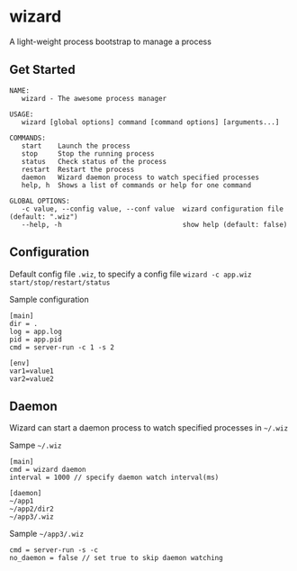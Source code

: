 # wizard
A light-weight process bootstrap to manage a process 

## Get Started

```
NAME:
   wizard - The awesome process manager

USAGE:
   wizard [global options] command [command options] [arguments...]

COMMANDS:
   start    Launch the process
   stop     Stop the running process
   status   Check status of the process
   restart  Restart the process
   daemon   Wizard daemon process to watch specified processes
   help, h  Shows a list of commands or help for one command

GLOBAL OPTIONS:
   -c value, --config value, --conf value  wizard configuration file (default: ".wiz")
   --help, -h                              show help (default: false)

```

## Configuration

Default config file `.wiz`, to specify a config file `wizard -c app.wiz start/stop/restart/status`

Sample configuration
```
[main]
dir = .
log = app.log
pid = app.pid
cmd = server-run -c 1 -s 2

[env]
var1=value1
var2=value2

```

## Daemon

Wizard can start a daemon process to watch specified processes in `~/.wiz`

Sampe `~/.wiz` 

```
[main]
cmd = wizard daemon
interval = 1000 // specify daemon watch interval(ms)

[daemon]
~/app1
~/app2/dir2
~/app3/.wiz
```

Sample `~/app3/.wiz`

```
cmd = server-run -s -c
no_daemon = false // set true to skip daemon watching
```





